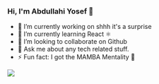 ### Hi, I'm Abdullahi Yosef 👋

- 🔭 I’m currently working on shhh it's a surprise
- 🌱 I’m currently learning React ⚛️
- 👯 I’m looking to collaborate on Github
- 💬 Ask me about any tech related stuff.
- ⚡ Fun fact: I got the MAMBA Mentality 🐍


<img src="https://github-readme-stats.vercel.app/api?username=Maserr&&show_icons=true&title_color=ffffff&icon_color=bb2acf&text_color=daf7dc&bg_color=191919&count_private=true">
